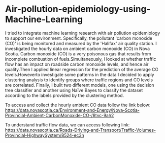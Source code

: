 # Air-pollution-epidemiology-using-Machine-Learning
I tried to integrate machine learning research with air pollution epidemiology to support our environment. 
Specifically, the pollutant 'carbon monoxide (CO)' is being monitored and measured by the 'Halifax' air quality station.
I investigated the hourly data on ambient carbon monoxide (CO) in Nova Scotia. 
Carbon monoxide (CO) is a very poisonous gas that results from incomplete combustion of fuels.Simultaneously, I looked
at whether traffic flow has an impact on roadside carbon monoxide levels, and hence air quality.Then I applied linear regression
for the prediction of the average CO levels.Howeverto investigate some patterns in the data I decided to apply clustering
analysis to identify groups where traffic regions and CO levels are correlated. Finally, I built
two different models, one using the decision tree classifier and another using Naïve Bayes to
classify the dataset according to the labels provided by the clustering method.

To access and collect the hourly ambient CO data follow the link below:
https://data.novascotia.ca/Environment-and-Energy/Nova-Scotia-Provincial-Ambient-CarbonMonoxide-CO-/8tvc-9ah2

To understand traffic flow data, we can access
following link:
https://data.novascotia.ca/Roads-Driving-and-Transport/Traffic-Volumes-Provincial-HighwaySystem/8524-ec3n
